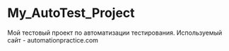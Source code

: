 # My_AutoTest_Project
Мой тестовый проект по автоматизации тестирования. 
Используемый сайт - automationpractice.com
